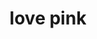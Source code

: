 ---
inv_num: 2016-056
add_credit:
url: 2016-056-love-pink
title: love pink
year: '2016'
display_year: '2016'
medium: Inkjet on Angelica Universal Photomatte 230
dims: 168 x 95.8 x 4 cm
pitch:
ps:
live_url:
youtube:
related_code:
subheading:
download:
commission:
layout: things-i-made
---